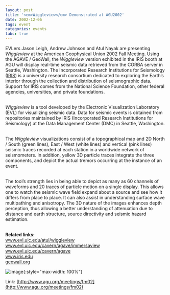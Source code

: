 ```yaml
---
layout: post
title: '<em>Wiggleview</em> Demonstrated at AGU2002'
date: 2002-12-06
tags: event
categories: events
tabs: true
---
```


EVLers Jason Leigh, Andrew Johnson and Atul Nayak are presenting <em>Wiggleview</em>  at the American Geophysical Union 2002 Fall Meeting. Using the AGAVE / GeoWall, the <em>Wiggleview</em> version exhibited in the IRIS booth at AGU will display real-time seismic data retrieved from the CORBA server in Seattle, Washington. The Incorporated Research Institutions for Seismology (<a href="http://www.iris.edu">IRIS</a>) is a university research consortium dedicated to exploring the Earth&rsquo;s interior through the collection and distribution of seismographic data. Support for IRIS comes from the National Science Foundation, other federal agencies, universities, and private foundations.<br><br>

<em>Wiggleview</em> is a tool developed by the Electronic Visualization Laboratory (EVL) for visualizing seismic data. Data for seismic events is obtained from repositories maintained by IRIS (Incorporated Research Institutions for Seismology) at the Data Management Center (DMC) in Seattle, Washington.<br><br>

The <em>Wiggleview</em> visualizations consist of a topographical map and 2D North / South (green lines), East / West (white lines) and vertical (pink lines) seismic traces recorded at each station in a worldwide network of seismometers. In addition, yellow 3D particle traces integrate the three components, and depict the actual tremors occurring at the instance of an event.<br><br>

The tool&rsquo;s strength lies in being able to depict as many as 60 channels of waveforms and 20 traces of particle motion on a single display. This allows one to watch the seismic wave field expand about a source and see how it differs from place to place. It can also assist in understanding surface wave multipathing and anisotropy. The 3D nature of the images enhances depth perception, thus allowing a better understanding of attenuation due to distance and earth structure, source directivity and seismic hazard estimation.<br><br>

<strong>Related links:</strong><br>
<a href="http://www.evl.uic.edu/atul/wiggleview">www.evl.uic.edu/atul/wiggleview</a><br>
<a href="http://www.evl.uic.edu/cavern/agave/immersaview">www.evl.uic.edu/cavern/agave/immersaview</a><br>
<a href="http://www.evl.uic.edu/cavern/agave">www.evl.uic.edu/cavern/agave</a><br>
<a href="http://www.iris.edu">www.iris.edu</a><br>
<a href="http://geowall.org">geowall.org</a>

![image](https://www.evl.uic.edu/output/originals/wiggleview.jpg-srcw.jpg){:style="max-width: 100%"}


Link: [http://www.agu.org/meetings/fm02](http://www.agu.org/meetings/fm02)
